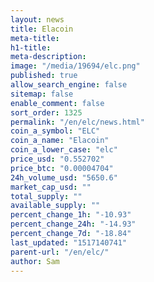 ```yaml
---
layout: news
title: Elacoin
meta-title: 
h1-title: 
meta-description: 
image: "/media/19694/elc.png"
published: true
allow_search_engine: false
sitemap: false
enable_comment: false
sort_order: 1325
permalink: "/en/elc/news.html"
coin_a_symbol: "ELC"
coin_a_name: "Elacoin"
coin_a_lower_case: "elc"
price_usd: "0.552702"
price_btc: "0.00004704"
24h_volume_usd: "5650.6"
market_cap_usd: ""
total_supply: ""
available_supply: ""
percent_change_1h: "-10.93"
percent_change_24h: "-14.93"
percent_change_7d: "-18.84"
last_updated: "1517140741"
parent-url: "/en/elc/"
author: Sam
---
```


